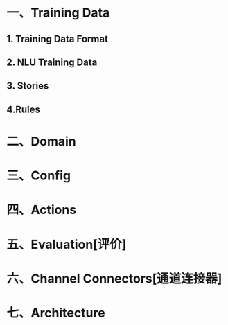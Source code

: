 # 一、Training Data

## 1. Training Data Format

## 2. NLU Training Data

## 3. Stories

## 4.Rules

# 二、Domain

# 三、Config

# 四、Actions

# 五、Evaluation[评价]

# 六、Channel Connectors[通道连接器]

# 七、Architecture